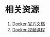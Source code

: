 # 相关资源

1. [Docker 官方文档](https://docs.docker.com/)
2. [Docker 视频课程](https://ninghao.net/affiliate/51729/package/docker)



